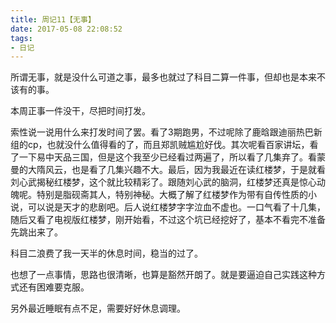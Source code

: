 ```yaml
---
title: 周记11【无事】
date: 2017-05-08 22:08:52
tags:
- 日记
---
```


所谓无事，就是没什么可道之事，最多也就过了科目二算一件事，但却也是本来不该有的事。

本周正事一件没干，尽把时间打发。

索性说一说用什么来打发时间了罢。看了3期跑男，不过呢除了鹿晗跟迪丽热巴新组的cp，也就没什么值得看的了，而且郑凯贼尴尬好伐。其次呢看百家讲坛，看了一下易中天品三国，但是这个我至少已经看过两遍了，所以看了几集弃了。看蒙曼的大隋风云，也是看了几集兴趣不大。最后，因为我最近在读红楼梦，于是就看刘心武揭秘红楼梦，这个就比较精彩了。跟随刘心武的脑洞，红楼梦还真是惊心动魄呢。特别是脂砚斋其人，特别神秘。大概了解了红楼梦作为带有自传性质的小说，可以说是天才的悲剧吧。后人说红楼梦字字泣血不虚也。一口气看了十几集，随后又看了电视版红楼梦，刚开始看，不过这个坑已经挖好了，基本不看完不准备先跳出来了。

科目二浪费了我一天半的休息时间，稳当的过了。

也想了一点事情，思路也很清晰，也算是豁然开朗了。就是要逼迫自己实践这种方式还有困难要克服。

另外最近睡眠有点不足，需要好好休息调理。
